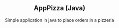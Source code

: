 <h1 align="center">
  </a>
</h1>

<h2 align="center">
  AppPizza (Java)
</h2>

<p align="center">Simple application in java to place orders in a pizzeria</p>
